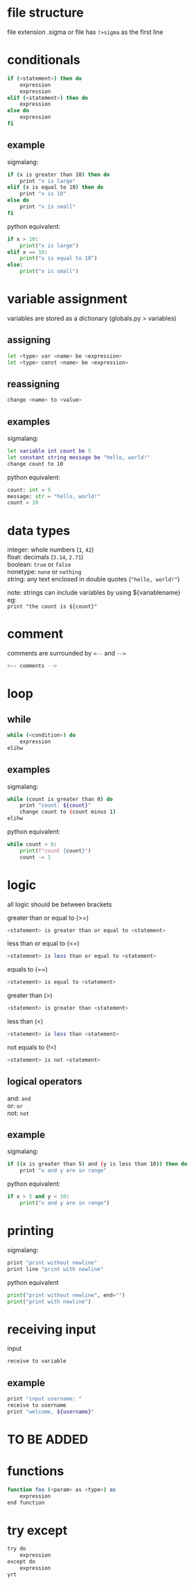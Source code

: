 # file structure
file extension .sigma or file has `!>sigma` as the first line

# conditionals

```bash
if (<statement>) then do
    expression
    expression
elif (<statement>) then do
    expression
else do
    expression
fi
```

## example
sigmalang: 
```bash
if (x is greater than 10) then do
    print "x is large"
elif (x is equal to 10) then do
    print "x is 10"
else do
    print "x is small"
fi
```
python equivalent:
```python
if x > 10:
    print("x is large")
elif x == 10:
    print("x is equal to 10")
else:
    print("x is small")
```

# variable assignment
variables are stored as a dictionary (globals.py > variables)

## assigning
```bash
let <type> var <name> be <expression>
let <type> const <name> be <expression> 
```

## reassigning 
```bash
change <name> to <value>
```

## examples
sigmalang:
```bash
let variable int count be 5
let constant string message be "hello, world!"
change count to 10
```
python equivalent:
```python
count: int = 5
message: str = "hello, world!"
count = 10
```

# data types
integer: whole numbers (`1`, `42`)  
float: decimals (`3.14`, `2.71`)  
boolean: `true` or `false`  
nonetype: `none` or `nothing`  
string: any text enclosed in double quotes (`"hello, world!"`)  

note: strings can include variables by using ${variablename}  
eg:  
`print "the count is ${count}"`

# comment
comments are surrounded by `<--` and `-->`
```bash
<-- comments -->
```

# loop
## while

```bash
while (<condition>) do
    expression
elihw
```

## examples
sigmalang:
```bash
while (count is greater than 0) do
    print "count: ${count}"
    change count to (count minus 1)
elihw
```
python equivalent:
```python
while count > 0:
    print(f"count {count}")
    count -= 1
```

# logic
all logic should be between brackets

greater than or equal to (>=)
```bash
<statement> is greater than or equal to <statement>
```

less than or equal to (<=)
```bash
<statemnet> is less than or equal to <statement>
```

equals to (==)

```bash
<statement> is equal to <statement>
```

greater than (>)
```bash
<statement> is greater than <statement>
```

less than (<)
```bash
<statement> is less than <statement>
```

not equals to (!=)
```bash
<statement> is not <statement>
```

## logical operators
and: `and`  
or: `or`  
not: `not`  

## example
sigmalang:
```bash
if ((x is greater than 5) and (y is less than 10)) then do
    print "x and y are in range"
```
python equivalent:
```python
if x > 5 and y < 10:
    print("x and y are in range")
```

# printing
sigmalang:
```bash
print "print without newline"
print line "print with newline"
```
python equivalent
```python
print("print without newline", end="")
print("print with newline")
```

# receiving input
input
```bash
receive to variable
```
## example
```bash
print "input username: "
receive to username
print "welcome, ${username}"
```

# TO BE ADDED
# functions
```bash
function foo (<param> as <type>) as
    expression
end function
```

# try except
```bash
try do
    expression
except do
    expression
yrt
```
